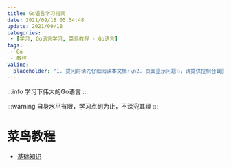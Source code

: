 ```yaml
---
title: Go语言学习指南
date: 2021/09/18 05:54:48
update: 2021/09/18
categories:
 - [学习, Go语言学习, 菜鸟教程 - Go语言]
tags:
 - Go
 - 教程
valine:
  placeholder: "1. 提问前请先仔细阅读本文档⚡\n2. 页面显示问题💥，请提供控制台截图📸或者您的测试网址\n3. 其他任何报错💣，请提供详细描述和截图📸，祝食用愉快💪"
---
```


:::info
学习下伟大的Go语言
:::

:::warning
自身水平有限，学习点到为止，不深究其理
:::

# 菜鸟教程

- [基础知识](/learn/go/runoob/learn-1/)
